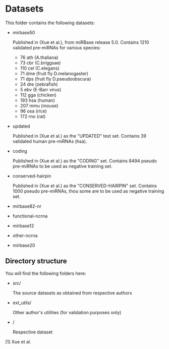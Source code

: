 
Datasets
========

This folder contains the following datasets:

 * mirbase50

    Published in (Xue et al.), from miRBase release 5.0.
    Contains 1210 validated pre-miRNAs for various species:
    * 76  ath (A.thaliana)
    * 73  cbr (C.briggsae)
    * 110 cel (C.elegans)
    * 71  dme (fruit fly D.melanogaster)
    * 71  dps (fruit fly D.pseudoobscura)
    * 24  dre (zebrafish)
    * 5   ebv (E-Barr virus)
    * 112 gga (chicken) 
    * 193 hsa (human)
    * 207 mmu (mouse)
    * 96  osa (rice)
    * 172 rno (rat)

 * updated
 
    Published in (Xue et al.) as the "UPDATED" test set.
    Contains 39 validated human pre-miRNAs (hsa).
 
 * coding
 
    Published in (Xue et al.) as the "CODING" set.
    Contains 8494 pseudo pre-miRNAs to be used as negative training set.
	 
 * conserved-hairpin

    Published in (Xue et al.) as the "CONSERVED-HAIRPIN" set.
    Contains 1000 pseudo pre-miRNAs, thou some are to be used as negative training set.
 
 * mirbase82-nr
 * functional-ncrna
 * mirbase12
 * other-ncrna
 * mirbase20








Directory structure
-------------------

You will find the following folders here:

 * src/
   
   The source datasets as obtained from respective authors
   
 * ext_utils/

   Other author's utilities (for validation purposes only)

 * <dataset>/

   Respective dataset 


[1] Xue et al.
